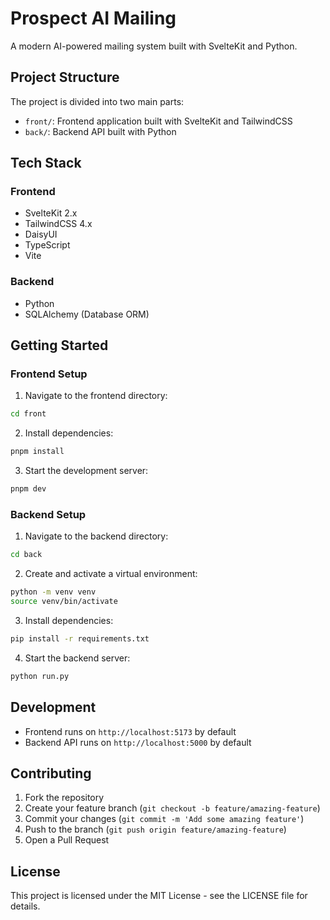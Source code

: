 # Prospect AI Mailing

A modern AI-powered mailing system built with SvelteKit and Python.

## Project Structure

The project is divided into two main parts:

- `front/`: Frontend application built with SvelteKit and TailwindCSS
- `back/`: Backend API built with Python

## Tech Stack

### Frontend
- SvelteKit 2.x
- TailwindCSS 4.x
- DaisyUI
- TypeScript
- Vite

### Backend
- Python
- SQLAlchemy (Database ORM)

## Getting Started

### Frontend Setup

1. Navigate to the frontend directory:
```bash
cd front
```

2. Install dependencies:
```bash
pnpm install
```

3. Start the development server:
```bash
pnpm dev
```

### Backend Setup

1. Navigate to the backend directory:
```bash
cd back
```

2. Create and activate a virtual environment:
```bash
python -m venv venv
source venv/bin/activate
```

3. Install dependencies:
```bash
pip install -r requirements.txt
```

4. Start the backend server:
```bash
python run.py
```

## Development

- Frontend runs on `http://localhost:5173` by default
- Backend API runs on `http://localhost:5000` by default

## Contributing

1. Fork the repository
2. Create your feature branch (`git checkout -b feature/amazing-feature`)
3. Commit your changes (`git commit -m 'Add some amazing feature'`)
4. Push to the branch (`git push origin feature/amazing-feature`)
5. Open a Pull Request

## License

This project is licensed under the MIT License - see the LICENSE file for details.
